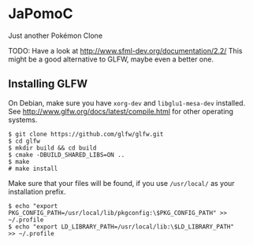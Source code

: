 # JaPomoC
Just another Pokémon Clone

TODO: Have a look at http://www.sfml-dev.org/documentation/2.2/
      This might be a good alternative to GLFW, maybe even a better one.

## Installing GLFW
On Debian, make sure you have `xorg-dev` and `libglu1-mesa-dev` installed. See http://www.glfw.org/docs/latest/compile.html for other operating systems.
```
$ git clone https://github.com/glfw/glfw.git
$ cd glfw
$ mkdir build && cd build
$ cmake -DBUILD_SHARED_LIBS=ON ..
$ make
# make install
```
Make sure that your files will be found, if you use `/usr/local/` as your installation prefix.
```
$ echo "export PKG_CONFIG_PATH=/usr/local/lib/pkgconfig:\$PKG_CONFIG_PATH" >> ~/.profile
$ echo "export LD_LIBRARY_PATH=/usr/local/lib:\$LD_LIBRARY_PATH"           >> ~/.profile
```
